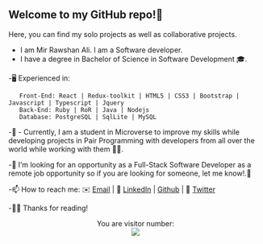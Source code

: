 ## Welcome to my GitHub repo!👋  

Here, you can find my solo projects as well as collaborative projects.

 - I am Mir Rawshan Ali. I am a Software developer.
 - I have a degree in Bachelor of Science in Software Development 🎓.
 
   
 -🖥️ Experienced in:

       Front-End: React | Redux-toolkit | HTML5 | CSS3 | Bootstrap | Javascript | Typescript | Jquery
       Back-End: Ruby | RoR | Java | Nodejs 
       Database: PostgreSQL | SqlLite | MySQL
      
      
      
       
-🔭 - Currently, I am a student in Microverse to improve my skills while developing projects in Pair Programming with developers from all over the world while working with them 🌟🌟.

-👀 I’m looking for an opportunity as a Full-Stack Software Developer  as a remote job opportunity so if you are looking for someone, let me know!.🙋

-📫 How to reach me: ✉️ <a href="mailto:sumon0002001@gmail.com?subject=Hello Rawshan!">Email</a>  |  💼 [LinkedIn](https://www.linkedin.com/in/mir-rawshan-ali-27b6a5198/) | <a href="https://github.com/sumon0002001">Github</a>  |  💼 [Twitter](https://twitter.com/Sumon0002009)
     
-✌🏼 Thanks for reading!   

<p align="center"> 
  You are visitor number: <br>
  <img src="https://profile-counter.glitch.me/mir-rawshan-ali/count.svg" />
</p>
